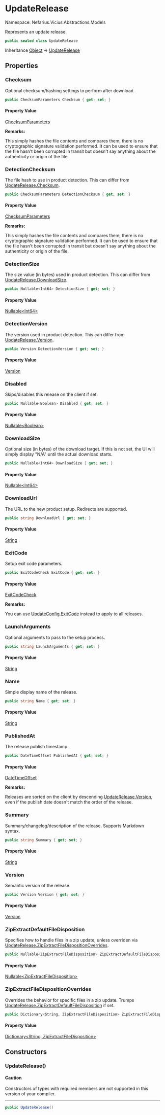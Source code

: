 # UpdateRelease

Namespace: Nefarius.Vicius.Abstractions.Models

Represents an update release.

```csharp
public sealed class UpdateRelease
```

Inheritance [Object](https://docs.microsoft.com/en-us/dotnet/api/system.object) → [UpdateRelease](./nefarius.vicius.abstractions.models.updaterelease.md)

## Properties

### <a id="properties-checksum"/>**Checksum**

Optional checksum/hashing settings to perform after download.

```csharp
public ChecksumParameters Checksum { get; set; }
```

#### Property Value

[ChecksumParameters](./nefarius.vicius.abstractions.models.checksumparameters.md)<br>

**Remarks:**

This simply hashes the file contents and compares them, there is no cryptographic signature validation
 performed. It can be used to ensure that the file hasn't been corrupted in transit but doesn't say anything about
 the authenticity or origin of the file.

### <a id="properties-detectionchecksum"/>**DetectionChecksum**

The file hash to use in product detection. This can differ from [UpdateRelease.Checksum](./nefarius.vicius.abstractions.models.updaterelease.md#checksum).

```csharp
public ChecksumParameters DetectionChecksum { get; set; }
```

#### Property Value

[ChecksumParameters](./nefarius.vicius.abstractions.models.checksumparameters.md)<br>

**Remarks:**

This simply hashes the file contents and compares them, there is no cryptographic signature validation
 performed. It can be used to ensure that the file hasn't been corrupted in transit but doesn't say anything about
 the authenticity or origin of the file.

### <a id="properties-detectionsize"/>**DetectionSize**

The size value (in bytes) used in product detection. This can differ from [UpdateRelease.DownloadSize](./nefarius.vicius.abstractions.models.updaterelease.md#downloadsize).

```csharp
public Nullable<Int64> DetectionSize { get; set; }
```

#### Property Value

[Nullable&lt;Int64&gt;](https://docs.microsoft.com/en-us/dotnet/api/system.nullable-1)<br>

### <a id="properties-detectionversion"/>**DetectionVersion**

The version used in product detection. This can differ from [UpdateRelease.Version](./nefarius.vicius.abstractions.models.updaterelease.md#version).

```csharp
public Version DetectionVersion { get; set; }
```

#### Property Value

[Version](https://docs.microsoft.com/en-us/dotnet/api/system.version)<br>

### <a id="properties-disabled"/>**Disabled**

Skips/disables this release on the client if set.

```csharp
public Nullable<Boolean> Disabled { get; set; }
```

#### Property Value

[Nullable&lt;Boolean&gt;](https://docs.microsoft.com/en-us/dotnet/api/system.nullable-1)<br>

### <a id="properties-downloadsize"/>**DownloadSize**

Optional size (in bytes) of the download target. If this is not set, the UI will simply display "N/A" until the
 actual download starts.

```csharp
public Nullable<Int64> DownloadSize { get; set; }
```

#### Property Value

[Nullable&lt;Int64&gt;](https://docs.microsoft.com/en-us/dotnet/api/system.nullable-1)<br>

### <a id="properties-downloadurl"/>**DownloadUrl**

The URL to the new product setup. Redirects are supported.

```csharp
public string DownloadUrl { get; set; }
```

#### Property Value

[String](https://docs.microsoft.com/en-us/dotnet/api/system.string)<br>

### <a id="properties-exitcode"/>**ExitCode**

Setup exit code parameters.

```csharp
public ExitCodeCheck ExitCode { get; set; }
```

#### Property Value

[ExitCodeCheck](./nefarius.vicius.abstractions.models.exitcodecheck.md)<br>

**Remarks:**

You can use [UpdateConfig.ExitCode](./nefarius.vicius.abstractions.models.updateconfig.md#exitcode) instead to apply to all releases.

### <a id="properties-launcharguments"/>**LaunchArguments**

Optional arguments to pass to the setup process.

```csharp
public string LaunchArguments { get; set; }
```

#### Property Value

[String](https://docs.microsoft.com/en-us/dotnet/api/system.string)<br>

### <a id="properties-name"/>**Name**

Simple display name of the release.

```csharp
public string Name { get; set; }
```

#### Property Value

[String](https://docs.microsoft.com/en-us/dotnet/api/system.string)<br>

### <a id="properties-publishedat"/>**PublishedAt**

The release publish timestamp.

```csharp
public DateTimeOffset PublishedAt { get; set; }
```

#### Property Value

[DateTimeOffset](https://docs.microsoft.com/en-us/dotnet/api/system.datetimeoffset)<br>

**Remarks:**

Releases are sorted on the client by descending [UpdateRelease.Version](./nefarius.vicius.abstractions.models.updaterelease.md#version), even if the publish date doesn't match the
 order of the release.

### <a id="properties-summary"/>**Summary**

Summary/changelog/description of the release. Supports Markdown syntax.

```csharp
public string Summary { get; set; }
```

#### Property Value

[String](https://docs.microsoft.com/en-us/dotnet/api/system.string)<br>

### <a id="properties-version"/>**Version**

Semantic version of the release.

```csharp
public Version Version { get; set; }
```

#### Property Value

[Version](https://docs.microsoft.com/en-us/dotnet/api/system.version)<br>

### <a id="properties-zipextractdefaultfiledisposition"/>**ZipExtractDefaultFileDisposition**

Specifies how to handle files in a zip update, unless overriden via
 [UpdateRelease.ZipExtractFileDispositionOverrides](./nefarius.vicius.abstractions.models.updaterelease.md#zipextractfiledispositionoverrides).

```csharp
public Nullable<ZipExtractFileDisposition> ZipExtractDefaultFileDisposition { get; set; }
```

#### Property Value

[Nullable&lt;ZipExtractFileDisposition&gt;](https://docs.microsoft.com/en-us/dotnet/api/system.nullable-1)<br>

### <a id="properties-zipextractfiledispositionoverrides"/>**ZipExtractFileDispositionOverrides**

Overrides the behavior for specific files in a zip update. Trumps [UpdateRelease.ZipExtractDefaultFileDisposition](./nefarius.vicius.abstractions.models.updaterelease.md#zipextractdefaultfiledisposition)
 if set.

```csharp
public Dictionary<String, ZipExtractFileDisposition> ZipExtractFileDispositionOverrides { get; set; }
```

#### Property Value

[Dictionary&lt;String, ZipExtractFileDisposition&gt;](https://docs.microsoft.com/en-us/dotnet/api/system.collections.generic.dictionary-2)<br>

## Constructors

### <a id="constructors-.ctor"/>**UpdateRelease()**

#### Caution

Constructors of types with required members are not supported in this version of your compiler.

---

```csharp
public UpdateRelease()
```
